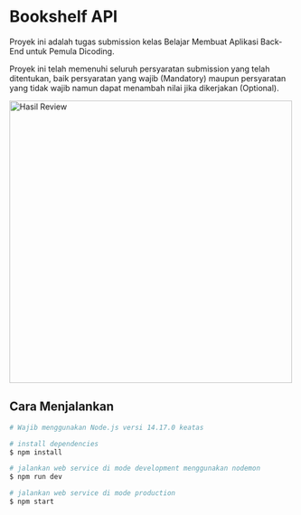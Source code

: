 # Bookshelf API

Proyek ini adalah tugas submission kelas Belajar Membuat Aplikasi Back-End untuk Pemula Dicoding.

Proyek ini telah memenuhi seluruh persyaratan submission yang telah ditentukan, baik persyaratan yang wajib (Mandatory) maupun persyaratan yang tidak wajib namun dapat menambah nilai jika dikerjakan (Optional).

<p align="start">
  <img src="https://i.ibb.co/r4RWH6H/Screenshot-2021-06-04-221119.png" alt="Hasil Review" width="500" border="0">
</p>

## Cara Menjalankan

```bash
# Wajib menggunakan Node.js versi 14.17.0 keatas

# install dependencies
$ npm install

# jalankan web service di mode development menggunakan nodemon
$ npm run dev

# jalankan web service di mode production
$ npm start
```
